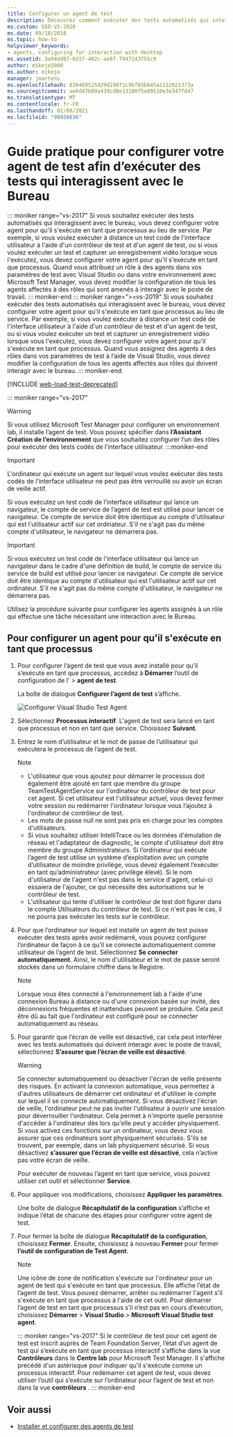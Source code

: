 ```yaml
---
title: Configurer un agent de test
description: Découvrez comment exécuter des tests automatisés qui interagissent avec le bureau en configurant votre agent pour qu’il s’exécute en tant que processus et non en tant que service.
ms.custom: SEO-VS-2020
ms.date: 09/18/2018
ms.topic: how-to
helpviewer_keywords:
- agents, configuring for interaction with desktop
ms.assetid: 3a94dd07-6d17-402c-ae8f-7947143755c9
author: mikejo5000
ms.author: mikejo
manager: jmartens
ms.openlocfilehash: 830469525429d298f1c9bf03b845a1132021373a
ms.sourcegitcommit: ae6d47b09a439cd0e13180f5e89510e3e347fd47
ms.translationtype: MT
ms.contentlocale: fr-FR
ms.lasthandoff: 02/08/2021
ms.locfileid: "99926636"
---
```

# <a name="how-to-set-up-your-test-agent-to-run-tests-that-interact-with-the-desktop"></a>Guide pratique pour configurer votre agent de test afin d’exécuter des tests qui interagissent avec le Bureau

::: moniker range="vs-2017"
Si vous souhaitez exécuter des tests automatisés qui interagissent avec le bureau, vous devez configurer votre agent pour qu'il s'exécute en tant que processus au lieu de service. Par exemple, si vous voulez exécuter à distance un test codé de l'interface utilisateur à l'aide d'un contrôleur de test et d'un agent de test, ou si vous voulez exécuter un test et capturer un enregistrement vidéo lorsque vous l'exécutez, vous devez configurer votre agent pour qu'il s'exécute en tant que processus. Quand vous attribuez un rôle à des agents dans vos paramètres de test avec Visual Studio ou dans votre environnement avec Microsoft Test Manager, vous devez modifier la configuration de tous les agents affectés à des rôles qui sont amenés à interagir avec le poste de travail.
::: moniker-end
::: moniker range=">=vs-2019"
Si vous souhaitez exécuter des tests automatisés qui interagissent avec le bureau, vous devez configurer votre agent pour qu'il s'exécute en tant que processus au lieu de service. Par exemple, si vous voulez exécuter à distance un test codé de l'interface utilisateur à l'aide d'un contrôleur de test et d'un agent de test, ou si vous voulez exécuter un test et capturer un enregistrement vidéo lorsque vous l'exécutez, vous devez configurer votre agent pour qu'il s'exécute en tant que processus. Quand vous assignez des agents à des rôles dans vos paramètres de test à l’aide de Visual Studio, vous devez modifier la configuration de tous les agents affectés aux rôles qui doivent interagir avec le bureau.
::: moniker-end

[!INCLUDE [web-load-test-deprecated](includes/web-load-test-deprecated.md)]

::: moniker range="vs-2017"
> [!WARNING]
> Si vous utilisez Microsoft Test Manager pour configurer un environnement lab, il installe l’agent de test. Vous pouvez spécifier dans **l’Assistant Création de l’environnement** que vous souhaitez configurer l’un des rôles pour exécuter des tests codés de l’interface utilisateur.
:::moniker-end

> [!IMPORTANT]
> L'ordinateur qui exécute un agent sur lequel vous voulez exécuter des tests codés de l'interface utilisateur ne peut pas être verrouillé ou avoir un écran de veille actif.

Si vous exécutez un test codé de l’interface utilisateur qui lance un navigateur, le compte de service de l’agent de test est utilisé pour lancer ce navigateur. Ce compte de service doit être identique au compte d'utilisateur qui est l'utilisateur actif sur cet ordinateur. S'il ne s'agit pas du même compte d'utilisateur, le navigateur ne démarrera pas.

> [!IMPORTANT]
> Si vous exécutez un test codé de l'interface utilisateur qui lance un navigateur dans le cadre d'une définition de build, le compte de service du service de build est utilisé pour lancer ce navigateur. Ce compte de service doit être identique au compte d'utilisateur qui est l'utilisateur actif sur cet ordinateur. S'il ne s'agit pas du même compte d'utilisateur, le navigateur ne démarrera pas.

Utilisez la procédure suivante pour configurer les agents assignés à un rôle qui effectue une tâche nécessitant une interaction avec le Bureau.

## <a name="to-set-up-an-agent-to-run-as-a-process"></a>Pour configurer un agent pour qu'il s'exécute en tant que processus

1. Pour configurer l’agent de test que vous avez installé pour qu’il s’exécute en tant que processus, accédez à **Démarrer** l’outil de configuration de l'  >  **agent de test**.

   La boîte de dialogue **Configurer l’agent de test** s’affiche.

   ![Configurer Visual Studio Test Agent](media/configure-test-agent.png)

2. Sélectionnez **Processus interactif**. L'agent de test sera lancé en tant que processus et non en tant que service. Choisissez **Suivant**.

3. Entrez le nom d’utilisateur et le mot de passe de l’utilisateur qui exécutera le processus de l’agent de test.

   > [!NOTE]
   > - L'utilisateur que vous ajoutez pour démarrer le processus doit également être ajouté en tant que membre du groupe TeamTestAgentService sur l'ordinateur du contrôleur de test pour cet agent. Si cet utilisateur est l'utilisateur actuel, vous devez fermer votre session ou redémarrer l'ordinateur lorsque vous l’ajoutez à l'ordinateur de contrôleur de test.
   > - Les mots de passe null ne sont pas pris en charge pour les comptes d'utilisateurs.
   > - Si vous souhaitez utiliser IntelliTrace ou les données d'émulation de réseau et l'adaptateur de diagnostic, le compte d'utilisateur doit être membre du groupe Administrateurs. Si l’ordinateur qui exécute l’agent de test utilise un système d’exploitation avec un compte d’utilisateur de moindre privilège, vous devez également l’exécuter en tant qu’administrateur (avec privilège élevé). Si le nom d'utilisateur de l'agent n'est pas dans le service d'agent, celui-ci essaiera de l'ajouter, ce qui nécessite des autorisations sur le contrôleur de test.
   > - L'utilisateur qui tente d'utiliser le contrôleur de test doit figurer dans le compte Utilisateurs du contrôleur de test. Si ce n'est pas le cas, il ne pourra pas exécuter les tests sur le contrôleur.

4. Pour que l’ordinateur sur lequel est installé un agent de test puisse exécuter des tests après avoir redémarré, vous pouvez configurer l’ordinateur de façon à ce qu’il se connecte automatiquement comme utilisateur de l’agent de test. Sélectionnez **Se connecter automatiquement**. Ainsi, le nom d'utilisateur et le mot de passe seront stockés dans un formulaire chiffré dans le Registre.

   > [!NOTE]
   > Lorsque vous êtes connecté à l'environnement lab à l'aide d'une connexion Bureau à distance ou d'une connexion basée sur invité, des déconnexions fréquentes et inattendues peuvent se produire. Cela peut être dû au fait que l'ordinateur est configuré pour se connecter automatiquement au réseau.

5. Pour garantir que l’écran de veille est désactivé, car cela peut interférer avec les tests automatisés qui doivent interagir avec le poste de travail, sélectionnez **S’assurer que l’écran de veille est désactivé**.

   > [!WARNING]
   > Se connecter automatiquement ou désactiver l'écran de veille présente des risques. En activant la connexion automatique, vous permettez à d'autres utilisateurs de démarrer cet ordinateur et d'utiliser le compte sur lequel il se connecte automatiquement. Si vous désactivez l'écran de veille, l'ordinateur peut ne pas inviter l'utilisateur à ouvrir une session pour déverrouiller l'ordinateur. Cela permet à n'importe quelle personne d'accéder à l'ordinateur dès lors qu'elle peut y accéder physiquement. Si vous activez ces fonctions sur un ordinateur, vous devez vous assurer que ces ordinateurs sont physiquement sécurisés. S'ils se trouvent, par exemple, dans un lab physiquement sécurisé. Si vous désactivez **s’assurer que l’écran de veille est désactivé**, cela n’active pas votre écran de veille.

   Pour exécuter de nouveau l’agent en tant que service, vous pouvez utiliser cet outil et sélectionner **Service**.

6. Pour appliquer vos modifications, choisissez **Appliquer les paramètres**.

   Une boîte de dialogue **Récapitulatif de la configuration** s’affiche et indique l’état de chacune des étapes pour configurer votre agent de test.

7. Pour fermer la boîte de dialogue **Récapitulatif de la configuration**, choisissez **Fermer**. Ensuite, choisissez à nouveau **Fermer** pour fermer **l’outil de configuration de Test Agent**.

   > [!NOTE]
   > Une icône de zone de notification s'exécute sur l'ordinateur pour un agent de test qui s'exécute en tant que processus. Elle affiche l’état de l’agent de test. Vous pouvez démarrer, arrêter ou redémarrer l'agent s'il s'exécute en tant que processus à l'aide de cet outil. Pour démarrer l’agent de test en tant que processus s’il n’est pas en cours d’exécution, choisissez **Démarrer**  >  **Visual Studio**  >  **Microsoft Visual Studio test agent**.

   ::: moniker range="vs-2017"
   Si le contrôleur de test pour cet agent de test est inscrit auprès de Team Foundation Server, l’état d’un agent de test qui s’exécute en tant que processus interactif s’affiche dans la vue **Contrôleurs** dans le **Centre lab** pour Microsoft Test Manager. Il s'affiche précédé d'un astérisque pour indiquer qu'il s'exécute comme un processus interactif. Pour redémarrer cet agent de test, vous devez utiliser l’outil qui s’exécute sur l’ordinateur pour l’agent de test et non dans la vue **contrôleurs** .
   ::: moniker-end

## <a name="see-also"></a>Voir aussi

- [Installer et configurer des agents de test](../test/lab-management/install-configure-test-agents.md)
